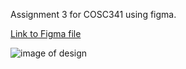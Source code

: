 Assignment 3 for COSC341 using figma.

[Link to Figma file](https://www.figma.com/design/WfXbuLIMFVmylsHZ6xPH5H/A3--COSC-341?node-id=0-1&t=0w5YUQqOSak73RqH-1)

![image of design](./images/a3)
